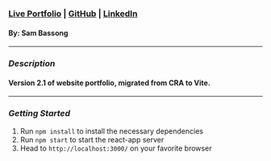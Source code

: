 ###  [Live Portfolio](https://www.sambassong.com/) | [GitHub](https://github.com/sbassong) | [LinkedIn](https://www.linkedin.com/in/sambassong/)
#### By: Sam Bassong

***

### ***Description***

####  Version 2.1 of website portfolio, migrated from CRA to Vite.

***

### ***Getting Started***
1. Run `npm install` to install the necessary dependencies
2. Run `npm start` to start the react-app server
3. Head to `http://localhost:3000/` on your favorite browser

<!-- ![sambassonglogo](https://github.com/user-attachments/assets/8d061128-a678-44b8-aaf9-62ce9017d8db) -->